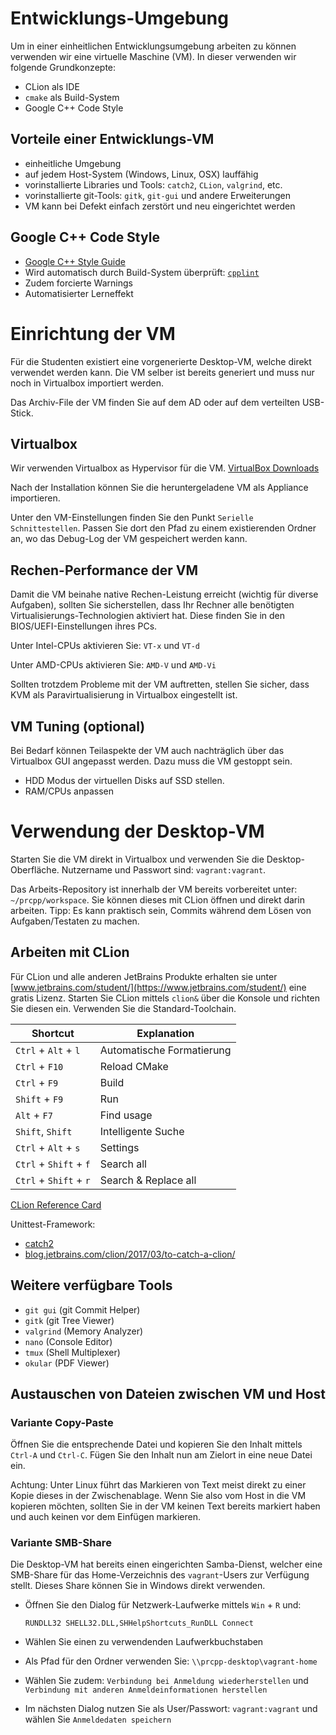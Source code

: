 Entwicklungs-Umgebung
=====================

Um in einer einheitlichen Entwicklungsumgebung arbeiten zu können
verwenden wir eine virtuelle Maschine (VM).
In dieser verwenden wir folgende Grundkonzepte:

* CLion als IDE
* `cmake` als Build-System
* Google C++ Code Style


Vorteile einer Entwicklungs-VM
------------------------------

* einheitliche Umgebung
* auf jedem Host-System (Windows, Linux, OSX) lauffähig
* vorinstallierte Libraries und Tools: `catch2`, `CLion`, `valgrind`, etc.
* vorinstallierte git-Tools: `gitk`, `git-gui` und andere Erweiterungen
* VM kann bei Defekt einfach zerstört und neu eingerichtet werden


Google C++ Code Style
---------------------

* [Google C++ Style Guide](https://google.github.io/styleguide/cppguide.html)
* Wird automatisch durch Build-System überprüft: [`cpplint`](https://github.com/cpplint/cpplint)
* Zudem forcierte Warnings
* Automatisierter Lerneffekt



Einrichtung der VM
==================

Für die Studenten existiert eine vorgenerierte Desktop-VM,
welche direkt verwendet werden kann.
Die VM selber ist bereits generiert
und muss nur noch in Virtualbox importiert werden.

Das Archiv-File der VM finden Sie auf dem AD oder auf dem verteilten USB-Stick.


Virtualbox
----------

Wir verwenden Virtualbox as Hypervisor für die VM.
[VirtualBox Downloads](https://www.virtualbox.org/wiki/Downloads)

Nach der Installation können Sie die heruntergeladene VM als Appliance importieren.

Unter den VM-Einstellungen finden Sie den Punkt `Serielle Schnittestellen`.
Passen Sie dort den Pfad zu einem existierenden Ordner an,
wo das Debug-Log der VM gespeichert werden kann.


Rechen-Performance der VM
-------------------------

Damit die VM beinahe native Rechen-Leistung erreicht (wichtig für diverse Aufgaben),
sollten Sie sicherstellen, dass Ihr Rechner alle benötigten Virtualisierungs-Technologien
aktiviert hat. Diese finden Sie in den BIOS/UEFI-Einstellungen ihres PCs.

Unter Intel-CPUs aktivieren Sie: `VT-x` und `VT-d`

Unter AMD-CPUs aktivieren Sie: `AMD-V` und `AMD-Vi`

Sollten trotzdem Probleme mit der VM auftretten,
stellen Sie sicher, dass KVM als Paravirtualisierung in Virtualbox eingestellt ist.


VM Tuning (optional)
---------

Bei Bedarf können Teilaspekte der VM auch nachträglich über das Virtualbox GUI
angepasst werden. Dazu muss die VM gestoppt sein.

* HDD Modus der virtuellen Disks auf SSD stellen.
* RAM/CPUs anpassen


Verwendung der Desktop-VM
=========================

Starten Sie die VM direkt in Virtualbox und verwenden Sie die Desktop-Oberfläche.
Nutzername und Passwort sind: `vagrant:vagrant`.

Das Arbeits-Repository ist innerhalb der VM bereits vorbereitet unter: `~/prcpp/workspace`.
Sie können dieses mit CLion öffnen und direkt darin arbeiten.
Tipp: Es kann praktisch sein, Commits während dem Lösen von Aufgaben/Testaten zu machen.


Arbeiten mit CLion
------------------

Für CLion und alle anderen JetBrains Produkte erhalten sie unter
[www.jetbrains.com/student/](https://www.jetbrains.com/student/) eine gratis
Lizenz. Starten Sie CLion mittels `clion&` über die Konsole und richten Sie
diesen ein. Verwenden Sie die Standard-Toolchain.

| Shortcut               | Explanation                      |
|---                     |---                               |
| `Ctrl` + `Alt` + `l`   | Automatische Formatierung        |
| `Ctrl` + `F10`         | Reload CMake                     |
| `Ctrl` + `F9`          | Build                            |
| `Shift` + `F9`         | Run                              |
| `Alt` + `F7`           | Find usage                       |
| `Shift`, `Shift`       | Intelligente Suche               |
| `Ctrl` + `Alt` + `s`   | Settings                         |
| `Ctrl` + `Shift` + `f` | Search all                       |
| `Ctrl` + `Shift` + `r` | Search & Replace all             |

[CLion Reference Card](https://resources.jetbrains.com/storage/products/clion/docs/CLion_ReferenceCard.pdf)

Unittest-Framework:

* [catch2](https://github.com/catchorg/Catch2)
* [blog.jetbrains.com/clion/2017/03/to-catch-a-clion/](https://blog.jetbrains.com/clion/2017/03/to-catch-a-clion/)


Weitere verfügbare Tools
------------------------

* `git gui` (git Commit Helper)
* `gitk` (git Tree Viewer)
* `valgrind` (Memory Analyzer)
* `nano` (Console Editor)
* `tmux` (Shell Multiplexer)
* `okular` (PDF Viewer)


Austauschen von Dateien zwischen VM und Host
--------------------------------------------


### Variante Copy-Paste

Öffnen Sie die entsprechende Datei und kopieren Sie den Inhalt mittels
`Ctrl-A` und `Ctrl-C`. Fügen Sie den Inhalt nun am Zielort in eine
neue Datei ein.

Achtung: Unter Linux führt das Markieren von Text meist direkt zu einer Kopie dieses
in der Zwischenablage. Wenn Sie also vom Host in die VM kopieren möchten,
sollten Sie in der VM keinen Text bereits markiert haben und auch keinen vor dem
Einfügen markieren.


### Variante SMB-Share

Die Desktop-VM hat bereits einen eingerichten Samba-Dienst,
welcher eine SMB-Share für das Home-Verzeichnis des `vagrant`-Users zur Verfügung stellt.
Dieses Share können Sie in Windows direkt verwenden.

* Öffnen Sie den Dialog für Netzwerk-Laufwerke mittels `Win` + `R` und:

  ~~~~~~
  RUNDLL32 SHELL32.DLL,SHHelpShortcuts_RunDLL Connect
  ~~~~~~

* Wählen Sie einen zu verwendenden Laufwerkbuchstaben
* Als Pfad für den Ordner verwenden Sie: `\\prcpp-desktop\vagrant-home`
* Wählen Sie zudem: `Verbindung bei Anmeldung wiederherstellen` und `Verbindung mit anderen Anmeldeinformationen herstellen`
* Im nächsten Dialog nutzen Sie als User/Passwort: `vagrant:vagrant` und wählen Sie `Anmeldedaten speichern`
